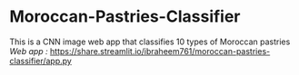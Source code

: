 # Moroccan-Pastries-Classifier
This is a CNN image web app that classifies 10 types of Moroccan pastries <br>
*Web app :* https://share.streamlit.io/ibraheem761/moroccan-pastries-classifier/app.py 
